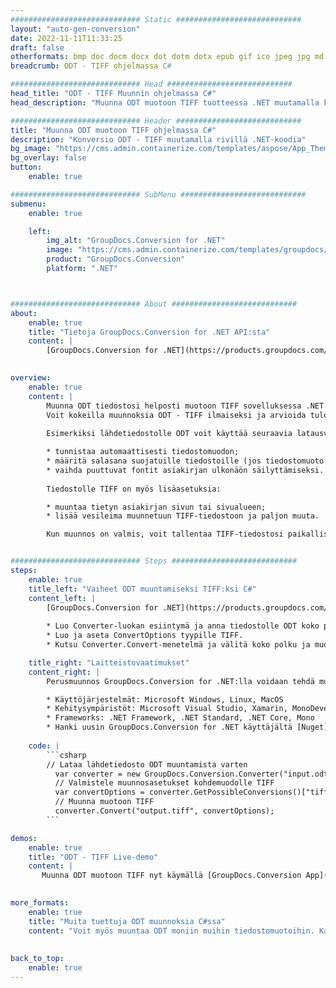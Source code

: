 ```yaml
---
############################# Static ############################
layout: "auto-gen-conversion"
date: 2022-11-11T11:33:25
draft: false
otherformats: bmp doc docm docx dot dotm dotx epub gif ico jpeg jpg md odt ott pdf png psd rtf tex tif tiff txt xps
breadcrumb: ODT - TIFF ohjelmassa C#

############################# Head ############################
head_title: "ODT - TIFF Muunnin ohjelmassa C#"
head_description: "Muunna ODT muotoon TIFF tuotteessa .NET muutamalla koodirivillä. Käytä GroupDocs Document Conversion -sovellusliittymää muuntaaksesi yli 160 tiedostomuotoa."

############################# Header ############################
title: "Muunna ODT muotoon TIFF ohjelmassa C#"
description: "Konversio ODT - TIFF muutamalla rivillä .NET-koodia"
bg_image: "https://cms.admin.containerize.com/templates/aspose/App_Themes/V3/images/bg/header1.png"
bg_overlay: false
button:
    enable: true

############################# SubMenu ############################
submenu:
    enable: true

    left:
        img_alt: "GroupDocs.Conversion for .NET"
        image: "https://cms.admin.containerize.com/templates/groupdocs/images/product-logos/90x90-noborder/groupdocs-conversion-net.png"
        product: "GroupDocs.Conversion"
        platform: ".NET"



############################# About ############################
about:
    enable: true
    title: "Tietoja GroupDocs.Conversion for .NET API:sta"
    content: |
        [GroupDocs.Conversion for .NET](https://products.groupdocs.com/conversion/net/) voidaan muuntaa Microsoft Word-, Excel-, PowerPointi-, PDF-, Visio- ja muita muotoja. GroupDocs.Conversion on erillinen API, joka sopii tausta- ja sisäisiin järjestelmiin, joissa vaaditaan korkeaa suorituskykyä. Se ei ole riippuvainen mistään ohjelmistosta, kuten Microsoft tai Open Office.
    

overview:
    enable: true
    content: |
        Muunna ODT tiedostosi helposti muotoon TIFF sovelluksessa .NET. Voit käyttää vain paria C# koodiriviä missä tahansa valitsemassasi alustassa, kuten Windows, Linux, macOS.
        Voit kokeilla muunnoksia ODT - TIFF ilmaiseksi ja arvioida tulostulosten laatua. Yksinkertaisten tiedostomuunnosskenaarioiden lisäksi voit kokeilla kehittyneempiä vaihtoehtoja lähdetiedoston ODT lataamiseen ja tulosteen TIFF tulosten tallentamiseen. 
        
        Esimerkiksi lähdetiedostolle ODT voit käyttää seuraavia latausvaihtoehtoja:

        * tunnistaa automaattisesti tiedostomuodon;
        * määritä salasana suojatuille tiedostoille (jos tiedostomuoto tukee sitä);
        * vaihda puuttuvat fontit asiakirjan ulkonäön säilyttämiseksi.
        
        Tiedostolle TIFF on myös lisäasetuksia:

        * muuntaa tietyn asiakirjan sivun tai sivualueen;
        * lisää vesileima muunnetuun TIFF-tiedostoon ja paljon muuta.

        Kun muunnos on valmis, voit tallentaa TIFF-tiedostosi paikalliseen tiedostopolkuun tai mihin tahansa kolmannen osapuolen tallennustilaan, kuten FTP, Amazon S3, Google Drive, Dropbox jne. Huomaa - jos haluat muuntaa ODT muotoon {{ TO}} ei tarvitse asentaa lisäohjelmistoja - kuten MS Office, Open Office, Adobe Acrobat Reader jne.


############################# Steps ############################
steps:
    enable: true
    title_left: "Vaiheet ODT muuntamiseksi TIFF:ksi C#"
    content_left: |
        [GroupDocs.Conversion for .NET](https://products.groupdocs.com/conversion/net/) tekee kehittäjien helpoksi muuntaa ODT-tiedoston muotoon TIFF muutamalla koodirivillä.
        
        * Luo Converter-luokan esiintymä ja anna tiedostolle ODT koko polku
        * Luo ja aseta ConvertOptions tyypille TIFF.
        * Kutsu Converter.Convert-menetelmä ja välitä koko polku ja muoto (TIFF) parametriksi

    title_right: "Laitteistovaatimukset"
    content_right: |
        Perusmuunnos GroupDocs.Conversion for .NET:lla voidaan tehdä muutamalla yksinkertaisella vaiheella. API-liittymiämme tuetaan kaikilla tärkeimmillä alustoilla ja käyttöjärjestelmillä. Ennen kuin suoritat alla olevan koodin, varmista, että järjestelmääsi on asennettu seuraavat edellytykset.

        * Käyttöjärjestelmät: Microsoft Windows, Linux, MacOS
        * Kehitysympäristöt: Microsoft Visual Studio, Xamarin, MonoDevelop
        * Frameworks: .NET Framework, .NET Standard, .NET Core, Mono
        * Hanki uusin GroupDocs.Conversion for .NET käyttäjältä [Nuget](https://www.nuget.org/packages/groupdocs.conversion)
         
    code: |
        ```csharp    
        // Lataa lähdetiedosto ODT muuntamista varten
          var converter = new GroupDocs.Conversion.Converter("input.odt");
          // Valmistele muunnosasetukset kohdemuodolle TIFF
          var convertOptions = converter.GetPossibleConversions()["tiff"].ConvertOptions;
          // Muunna muotoon TIFF
          converter.Convert("output.tiff", convertOptions);
        ```

demos:
    enable: true
    title: "ODT - TIFF Live-demo"
    content: |
       Muunna ODT muotoon TIFF nyt käymällä [GroupDocs.Conversion App](https://products.groupdocs.app/conversion/family) -sivustolla. Online-demolla on seuraavat edut
          

more_formats:
    enable: true
    title: "Muita tuettuja ODT muunnoksia C#ssa"
    content: "Voit myös muuntaa ODT moniin muihin tiedostomuotoihin. Katso alla oleva luettelo."
       
       
back_to_top:
    enable: true
---
```

